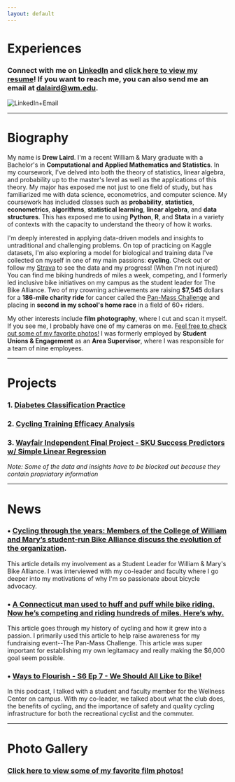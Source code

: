 ```yaml
---
layout: default
---
```

# Experiences
### Connect with me on [LinkedIn](https://www.linkedin.com/in/drew-laird-874ba5208/) and [click here to view my resume](./resume.pdf)! If you want to reach me, you can also send me an email at [dalaird@wm.edu](mailto:dalaird@wm.edu).
![LinkedIn+Email](https://i.imgur.com/CrYrHqX.png)

* * *

# Biography

My name is **Drew Laird**. I'm a recent William & Mary graduate with a Bachelor's in **Computational and Applied Mathematics and Statistics**. In my coursework, I've delved into both the theory of statistics, linear algebra, and probability up to the master's level as well as the applications of this theory. My major has exposed me not just to one field of study, but has familiarized me with data science, econometrics, and computer science. My coursework has included classes such as **probability**, **statistics**, **econometrics**, **algorithms**, **statistical learning**, **linear algebra**, and **data structures**. This has exposed me to using **Python**, **R**, and **Stata** in a variety of contexts with the capacity to understand the theory of how it works. 

I'm deeply interested in applying data-driven models and insights to untraditional and challenging problems. On top of practicing on Kaggle datasets, I'm also exploring a model for biological and training data I've collected on myself in one of my main passions: **cycling**. Check out or follow my [Strava](https://www.strava.com/athletes/35706624) to see the data and my progress! (When I'm not injured) You can find me biking hundreds of miles a week, competing, and I formerly led inclusive bike initiatives on my campus as the student leader for The Bike Alliance. Two of my crowning achievements are raising **$7,545** dollars for a **186-mile charity ride** for cancer called the [Pan-Mass Challenge](https://profile.pmc.org/DL0332) and placing in **second in my school's home race** in a field of 60+ riders. 

My other interests include **film photography**, where I cut and scan it myself. If you see me, I probably have one of my cameras on me. [Feel free to check out some of my favorite photos!](/gallery.md) I was formerly employed by **Student Unions & Engagement** as an **Area Supervisor**, where I was responsible for a team of nine employees. 

* * *

# Projects

### 1. [Diabetes Classification Practice](/diabetes.md)
### 2. [Cycling Training Efficacy Analysis](/cycling.md)
### 3. [Wayfair Independent Final Project - SKU Success Predictors w/ Simple Linear Regression](/final_proj_redacted.pdf)
_Note: Some of the data and insights have to be blocked out because they contain propriatary information_ 

* * *

# News

### •   [Cycling through the years: Members of the College of William and Mary’s student-run Bike Alliance discuss the evolution of the organization](https://flathatnews.com/2021/12/06/cycling-through-the-years-members-of-the-college-of-william-and-marys-student-run-bike-alliance-discuss-the-evolution-of-the-organization/).
This article details my involvement as a Student Leader for William & Mary's Bike Alliance. I was interviewed with my co-leader and faculty where I go deeper into my motivations of why I'm so passionate about bicycle advocacy. 
### •   [A Connecticut man used to huff and puff while bike riding. Now he’s competing and riding hundreds of miles. Here’s why.](https://www.courant.com/2022/07/05/a-connecticut-man-used-to-huff-and-puff-while-bike-riding-now-hes-competing-and-riding-hundreds-of-miles-heres-why/)
This article goes through my history of cycling and how it grew into a passion. I primarily used this article to help raise awareness for my fundraising event--The Pan-Mass Challenge. This article was super important for establishing my own legitamacy and really making the $6,000 goal seem possible. 
### •   [Ways to Flourish - S6 Ep 7 - We Should All Like to Bike!](https://open.spotify.com/episode/6V3FBpk3C2kt61DgfdVlwl?si=19d5d0e0e1784b22)
In this podcast, I talked with a student and faculty member for the Wellness Center on campus. With my co-leader, we talked about what the club does, the benefits of cycling, and the importance of safety and quality cycling infrastructure for both the recreational cyclist and the commuter. 

* * *

# Photo Gallery

### [Click here to view some of my favorite film photos!](./gallery.md)
